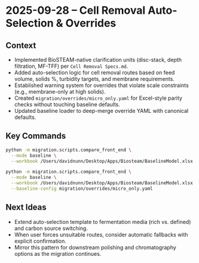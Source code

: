 # 2025-09-28 – Cell Removal Auto-Selection & Overrides

## Context
- Implemented BioSTEAM-native clarification units (disc-stack, depth filtration, MF-TFF) per `Cell Removal Specs.md`.
- Added auto-selection logic for cell removal routes based on feed volume, solids %, turbidity targets, and membrane requirements.
- Established warning system for overrides that violate scale constraints (e.g., membrane-only at high solids).
- Created `migration/overrides/micro_only.yaml` for Excel-style parity checks without touching baseline defaults.
- Updated baseline loader to deep-merge override YAML with canonical defaults.

## Key Commands
```bash
python -m migration.scripts.compare_front_end \
  --mode baseline \
  --workbook /Users/davidnunn/Desktop/Apps/Biosteam/BaselineModel.xlsx

python -m migration.scripts.compare_front_end \
  --mode baseline \
  --workbook /Users/davidnunn/Desktop/Apps/Biosteam/BaselineModel.xlsx \
  --baseline-config migration/overrides/micro_only.yaml
```

## Next Ideas
- Extend auto-selection template to fermentation media (rich vs. defined) and carbon source switching.
- When user forces unsuitable routes, consider automatic fallbacks with explicit confirmation.
- Mirror this pattern for downstream polishing and chromatography options as the migration continues.
